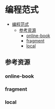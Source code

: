 # 编程范式

<!--ts-->
* [编程范式](#编程范式)
   * [参考资源](#参考资源)
      * [online-book](#online-book)
      * [fragment](#fragment)
      * [local](#local)

<!-- Created by https://github.com/ekalinin/github-markdown-toc -->
<!-- Added by: kuanhsiaokuo, at: Tue Jun 28 18:03:34 CST 2022 -->

<!--te-->

## 参考资源

### online-book

### fragment

### local